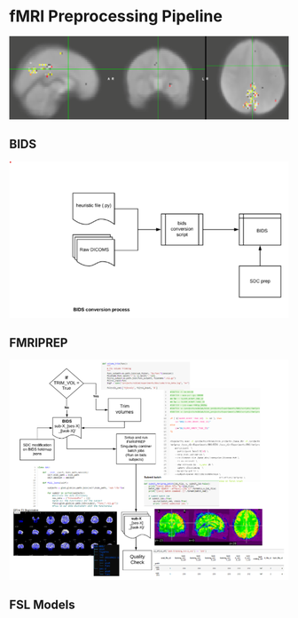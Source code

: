 # fMRI Preprocessing Pipeline

![](images/fsleyes_crop.png)

## BIDS  
![](images/bids_flow.png)

## FMRIPREP

![](images/fmriprep_pipeline.png)


## FSL Models

